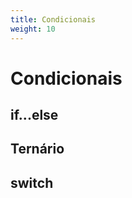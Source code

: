 ```yaml
---
title: Condicionais
weight: 10
---
```


# Condicionais

## if...else

## Ternário

## switch